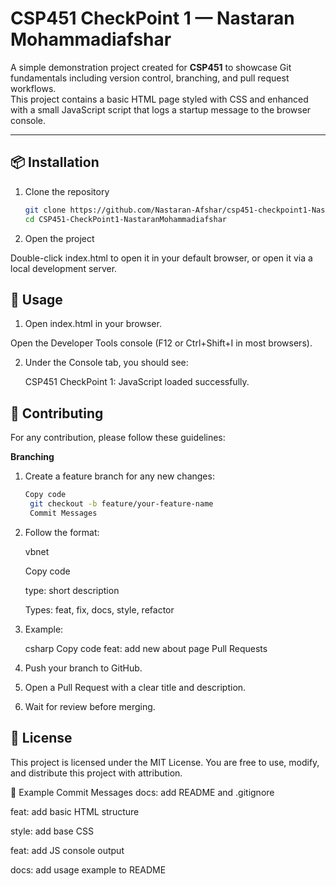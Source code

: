 # CSP451 CheckPoint 1 — Nastaran Mohammadiafshar

A simple demonstration project created for **CSP451** to showcase Git fundamentals including version control, branching, and pull request workflows.  
This project contains a basic HTML page styled with CSS and enhanced with a small JavaScript script that logs a startup message to the browser console.

---

## 📦 Installation

1. Clone the repository
   ```bash
   git clone https://github.com/Nastaran-Afshar/csp451-checkpoint1-Nastaran.git
   cd CSP451-CheckPoint1-NastaranMohammadiafshar

2. Open the project

Double-click index.html to open it in your default browser,
or open it via a local development server.

## 🚀 Usage

1. Open index.html in your browser.

Open the Developer Tools console (F12 or Ctrl+Shift+I in most browsers).

2. Under the Console tab, you should see:

    CSP451 CheckPoint 1: JavaScript loaded successfully.

## 🤝 Contributing
For any contribution, please follow these guidelines:

**Branching**

1. Create a feature branch for any new changes: 
   ```bash
   Copy code
    git checkout -b feature/your-feature-name
    Commit Messages

2. Follow the format:

    vbnet

    Copy code
    
    type: short description
    
    Types: feat, fix, docs, style, refactor

3. Example:

    csharp
    Copy code
    feat: add new about page
    Pull Requests

4. Push your branch to GitHub.

5. Open a Pull Request with a clear title and description.

6. Wait for review before merging.

## 📜 License

This project is licensed under the MIT License.
You are free to use, modify, and distribute this project with attribution.

📌 Example Commit Messages
docs: add README and .gitignore

feat: add basic HTML structure

style: add base CSS

feat: add JS console output

docs: add usage example to README